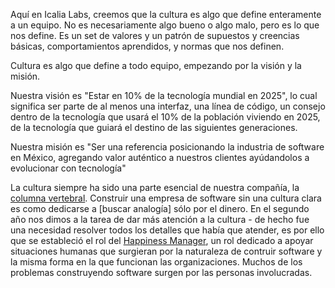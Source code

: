 Aquí en Icalia Labs, creemos que la cultura es algo que define enteramente a un equipo. No es necesariamente algo bueno o algo malo, pero es lo que nos define. Es un set de valores y un patrón de supuestos y creencias básicas, comportamientos aprendidos, y normas que nos definen.

Cultura es algo que define a todo equipo, empezando por la visión y la misión.

Nuestra visión es "Estar en 10% de la tecnología mundial en 2025", lo cual significa ser parte de al menos una interfaz, una línea de código, un consejo dentro de la tecnología que usará el 10% de la población viviendo en 2025, de la tecnología que guiará el destino de las siguientes generaciones.

Nuestra misión es "Ser una referencia posicionando la industria de software en México, agregando valor auténtico a nuestros clientes ayúdandolos a evolucionar con tecnología"

La cultura siempre ha sido una parte esencial de nuestra compañía, la [columna vertebral](https://medium.com/icalia-labs/cultura-la-columna-vertebral-de-toda-empresa-c8575ef60835#.exovi1prt). Construir una empresa de software sin una cultura clara es como dedicarse a [buscar analogía] sólo por el dinero. En el segundo año nos dimos a la tarea de dar más atención a la cultura - de hecho fue una necesidad resolver todos los detalles que había que atender, es por ello que se estableció el rol del [Happiness Manager](https://docs.google.com/document/d/1WtRcOVTbzrTq1NSzewYyQh-T9y7OjsEfXGxxSaD9AZU/edit?usp=sharing), un rol dedicado a apoyar situaciones humanas que surgieran por la naturaleza de contruir software y la misma forma en la que funcionan las organizaciones. Muchos de los problemas construyendo software surgen por las personas involucradas.

